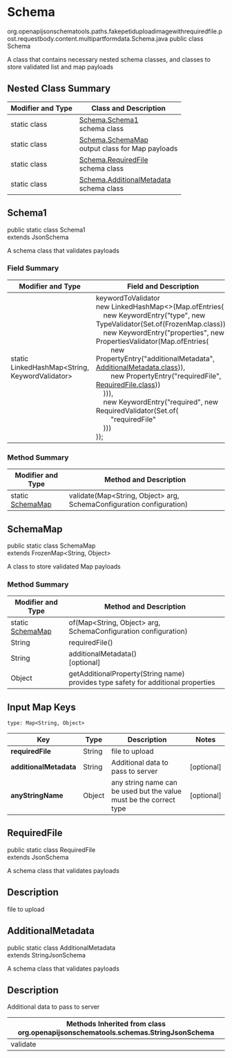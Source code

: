 # Schema
org.openapijsonschematools.paths.fakepetiduploadimagewithrequiredfile.post.requestbody.content.multipartformdata.Schema.java
public class Schema

A class that contains necessary nested schema classes, and classes to store validated list and map payloads

## Nested Class Summary
| Modifier and Type | Class and Description |
| ----------------- | ---------------------- |
| static class | [Schema.Schema1](#schema1)<br> schema class |
| static class | [Schema.SchemaMap](#schemamap)<br> output class for Map payloads |
| static class | [Schema.RequiredFile](#requiredfile)<br> schema class |
| static class | [Schema.AdditionalMetadata](#additionalmetadata)<br> schema class |

## Schema1
public static class Schema1<br>
extends JsonSchema

A schema class that validates payloads
### Field Summary
| Modifier and Type | Field and Description |
| ----------------- | ---------------------- |
| static LinkedHashMap<String, KeywordValidator> |keywordToValidator<br/>new LinkedHashMap<>(Map.ofEntries(<br/>&nbsp;&nbsp;&nbsp;&nbsp;new KeywordEntry("type", new TypeValidator(Set.of(FrozenMap.class))),<br>&nbsp;&nbsp;&nbsp;&nbsp;new KeywordEntry("properties", new PropertiesValidator(Map.ofEntries(<br>&nbsp;&nbsp;&nbsp;&nbsp;&nbsp;&nbsp;&nbsp;&nbsp;new PropertyEntry("additionalMetadata", [AdditionalMetadata.class](#additionalmetadata))),<br>&nbsp;&nbsp;&nbsp;&nbsp;&nbsp;&nbsp;&nbsp;&nbsp;new PropertyEntry("requiredFile", [RequiredFile.class](#requiredfile)))<br>&nbsp;&nbsp;&nbsp;&nbsp;))),<br>&nbsp;&nbsp;&nbsp;&nbsp;new KeywordEntry("required", new RequiredValidator(Set.of(<br>&nbsp;&nbsp;&nbsp;&nbsp;&nbsp;&nbsp;&nbsp;&nbsp;"requiredFile"<br>&nbsp;&nbsp;&nbsp;&nbsp;)))<br>)); |

### Method Summary
| Modifier and Type | Method and Description |
| ----------------- | ---------------------- |
| static [SchemaMap](#schemamap) | validate(Map<String, Object> arg, SchemaConfiguration configuration) |

## SchemaMap
public static class SchemaMap<br>
extends FrozenMap<String, Object>

A class to store validated Map payloads

### Method Summary
| Modifier and Type | Method and Description |
| ----------------- | ---------------------- |
| static [SchemaMap](#schemamap) | of(Map<String, Object> arg, SchemaConfiguration configuration) |
| String | requiredFile()<br> |
| String | additionalMetadata()<br>[optional] |
| Object | getAdditionalProperty(String name)<br>provides type safety for additional properties |

## Input Map Keys
```
type: Map<String, Object>
```
| Key | Type |  Description | Notes |
| --- | ---- | ------------ | ----- |
| **requiredFile** | String | file to upload | |
| **additionalMetadata** | String | Additional data to pass to server | [optional] |
| **anyStringName** | Object | any string name can be used but the value must be the correct type | [optional] |

## RequiredFile
public static class RequiredFile<br>
extends JsonSchema

A schema class that validates payloads

## Description
file to upload

## AdditionalMetadata
public static class AdditionalMetadata<br>
extends StringJsonSchema

A schema class that validates payloads

## Description
Additional data to pass to server

| Methods Inherited from class org.openapijsonschematools.schemas.StringJsonSchema |
| ------------------------------------------------------------------ |
| validate                                                           |
